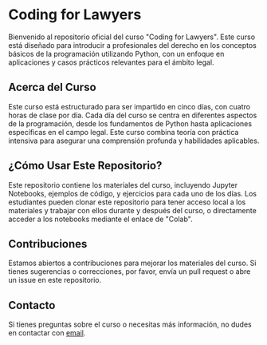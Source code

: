 # Coding for Lawyers
Bienvenido al repositorio oficial del curso "Coding for Lawyers". Este curso está diseñado para introducir a profesionales del derecho en los conceptos básicos de la programación utilizando Python, con un enfoque en aplicaciones y casos prácticos relevantes para el ámbito legal.

## Acerca del Curso
Este curso está estructurado para ser impartido en cinco días, con cuatro horas de clase por día. Cada día del curso se centra en diferentes aspectos de la programación, desde los fundamentos de Python hasta aplicaciones específicas en el campo legal. Este curso combina teoría con práctica intensiva para asegurar una comprensión profunda y habilidades aplicables.

## ¿Cómo Usar Este Repositorio?
Este repositorio contiene los materiales del curso, incluyendo Jupyter Notebooks, ejemplos de código, y ejercicios para cada uno de los días. Los estudiantes pueden clonar este repositorio para tener acceso local a los materiales y trabajar con ellos durante y después del curso, o directamente acceder a los notebooks mediante el enlace de "Colab".

## Contribuciones
Estamos abiertos a contribuciones para mejorar los materiales del curso. Si tienes sugerencias o correcciones, por favor, envía un pull request o abre un issue en este repositorio.

## Contacto
Si tienes preguntas sobre el curso o necesitas más información, no dudes en contactar con [email](mailto:marcossanzlatorre@gmail.com).
